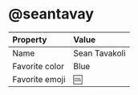 # @seantavay

| Property       | Value            |
|:---------------|:-----------------|
| Name           | Sean Tavakoli    |
| Favorite color | Blue             |
| Favorite emoji | :cool:           |

